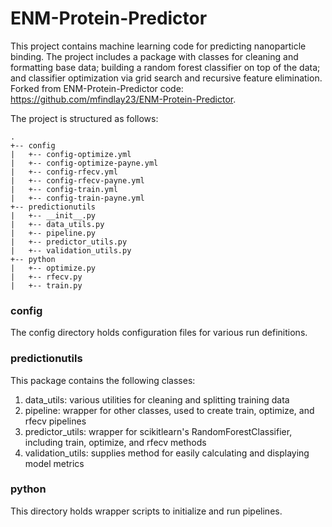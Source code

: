 # ENM-Protein-Predictor 
This project contains machine learning code for predicting nanoparticle binding. The project includes a package with classes for cleaning and formatting base data; building a random forest classifier on top of the data; and classifier optimization via grid search and recursive feature elimination. Forked from ENM-Protein-Predictor code: https://github.com/mfindlay23/ENM-Protein-Predictor. 

The project is structured as follows:
```angular2html
.
+-- config
|   +-- config-optimize.yml
|   +-- config-optimize-payne.yml
|   +-- config-rfecv.yml
|   +-- config-rfecv-payne.yml
|   +-- config-train.yml
|   +-- config-train-payne.yml
+-- predictionutils
|   +-- __init__.py
|   +-- data_utils.py
|   +-- pipeline.py
|   +-- predictor_utils.py
|   +-- validation_utils.py
+-- python
|   +-- optimize.py
|   +-- rfecv.py
|   +-- train.py
```
### config
The config directory holds configuration files for various run definitions.

### predictionutils
This package contains the following classes:
1) data_utils: various utilities for cleaning and splitting training data
2) pipeline: wrapper for other classes, used to create train, optimize, and rfecv pipelines
3) predictor_utils: wrapper for scikitlearn's RandomForestClassifier, including train, optimize, and rfecv methods
4) validation_utils: supplies method for easily calculating and displaying model metrics

### python
This directory holds wrapper scripts to initialize and run pipelines.

